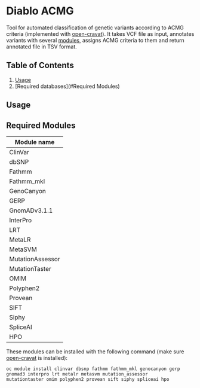 # Diablo ACMG
Tool for automated classification of genetic variants according to ACMG criteria (implemented with 
[open-cravat](https://github.com/KarchinLab/open-cravat)). It takes VCF file as input, annotates variants with several
[modules](), assigns ACMG criteria to them and return annotated file in TSV format. 

## Table of Contents

1. [Usage](#Usage)
2. [Required databases](#Required Modules)

## Usage 



## Required Modules

| **Module name**  |
|------------------|
|      ClinVar     |
|       dbSNP      |
|      Fathmm      |
|    Fathmm_mkl    |
|    GenoCanyon    |
|       GERP       |
|   GnomADv3.1.1   |
|     InterPro     |
|        LRT       |
|      MetaLR      |
|      MetaSVM     |
| MutationAssessor |
|  MutationTaster  |
|       OMIM       |
|     Polyphen2    |
|      Provean     |
|       SIFT       |
|       Siphy      |
|     SpliceAI     |
|        HPO       |

These modules can be installed with the following command (make sure 
[open-cravat](https://github.com/KarchinLab/open-cravat) is installed):
```
oc module install clinvar dbsnp fathmm fathmm_mkl genocanyon gerp gnomad3 interpro lrt metalr metasvm mutation_assessor
mutationtaster omim polyphen2 provean sift siphy spliceai hpo
```

